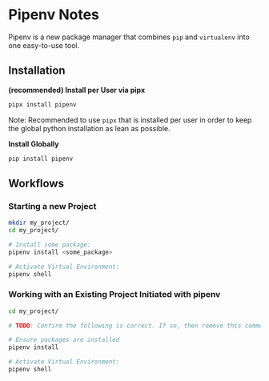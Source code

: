 # Pipenv Notes

Pipenv is a new package manager that combines `pip` and `virtualenv` into one easy-to-use tool.


## Installation

**(recommended) Install per User via pipx**

```sh
pipx install pipenv
```
Note: Recommended to use `pipx` that is installed per user in order to keep the global python installation as lean as possible.

**Install Globally**

```sh
pip install pipenv
```


## Workflows

### Starting a new Project

```sh
mkdir my_project/
cd my_project/

# Install some package:
pipenv install <some_package>

# Activate Virtual Environment:
pipenv shell
```

### Working with an Existing Project Initiated with pipenv

```sh
cd my_project/

# TODO: Confirm the following is correct. If so, then remove this comment. If not, fix and then remove this comment.

# Ensure packages are installed
pipenv install

# Activate Virtual Environment:
pipenv shell
```
